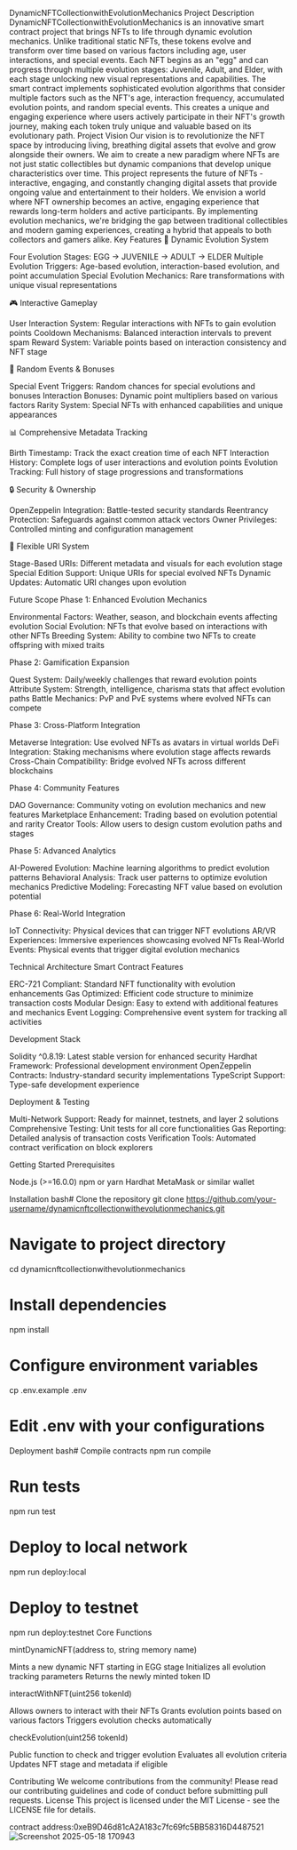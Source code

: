 DynamicNFTCollectionwithEvolutionMechanics
Project Description
DynamicNFTCollectionwithEvolutionMechanics is an innovative smart contract project that brings NFTs to life through dynamic evolution mechanics. Unlike traditional static NFTs, these tokens evolve and transform over time based on various factors including age, user interactions, and special events. Each NFT begins as an "egg" and can progress through multiple evolution stages: Juvenile, Adult, and Elder, with each stage unlocking new visual representations and capabilities.
The smart contract implements sophisticated evolution algorithms that consider multiple factors such as the NFT's age, interaction frequency, accumulated evolution points, and random special events. This creates a unique and engaging experience where users actively participate in their NFT's growth journey, making each token truly unique and valuable based on its evolutionary path.
Project Vision
Our vision is to revolutionize the NFT space by introducing living, breathing digital assets that evolve and grow alongside their owners. We aim to create a new paradigm where NFTs are not just static collectibles but dynamic companions that develop unique characteristics over time. This project represents the future of NFTs - interactive, engaging, and constantly changing digital assets that provide ongoing value and entertainment to their holders.
We envision a world where NFT ownership becomes an active, engaging experience that rewards long-term holders and active participants. By implementing evolution mechanics, we're bridging the gap between traditional collectibles and modern gaming experiences, creating a hybrid that appeals to both collectors and gamers alike.
Key Features
🧬 Dynamic Evolution System

Four Evolution Stages: EGG → JUVENILE → ADULT → ELDER
Multiple Evolution Triggers: Age-based evolution, interaction-based evolution, and point accumulation
Special Evolution Mechanics: Rare transformations with unique visual representations

🎮 Interactive Gameplay

User Interaction System: Regular interactions with NFTs to gain evolution points
Cooldown Mechanisms: Balanced interaction intervals to prevent spam
Reward System: Variable points based on interaction consistency and NFT stage

🎲 Random Events & Bonuses

Special Event Triggers: Random chances for special evolutions and bonuses
Interaction Bonuses: Dynamic point multipliers based on various factors
Rarity System: Special NFTs with enhanced capabilities and unique appearances

📊 Comprehensive Metadata Tracking

Birth Timestamp: Track the exact creation time of each NFT
Interaction History: Complete logs of user interactions and evolution points
Evolution Tracking: Full history of stage progressions and transformations

🔒 Security & Ownership

OpenZeppelin Integration: Battle-tested security standards
Reentrancy Protection: Safeguards against common attack vectors
Owner Privileges: Controlled minting and configuration management

🎨 Flexible URI System

Stage-Based URIs: Different metadata and visuals for each evolution stage
Special Edition Support: Unique URIs for special evolved NFTs
Dynamic Updates: Automatic URI changes upon evolution

Future Scope
Phase 1: Enhanced Evolution Mechanics

Environmental Factors: Weather, season, and blockchain events affecting evolution
Social Evolution: NFTs that evolve based on interactions with other NFTs
Breeding System: Ability to combine two NFTs to create offspring with mixed traits

Phase 2: Gamification Expansion

Quest System: Daily/weekly challenges that reward evolution points
Attribute System: Strength, intelligence, charisma stats that affect evolution paths
Battle Mechanics: PvP and PvE systems where evolved NFTs can compete

Phase 3: Cross-Platform Integration

Metaverse Integration: Use evolved NFTs as avatars in virtual worlds
DeFi Integration: Staking mechanisms where evolution stage affects rewards
Cross-Chain Compatibility: Bridge evolved NFTs across different blockchains

Phase 4: Community Features

DAO Governance: Community voting on evolution mechanics and new features
Marketplace Enhancement: Trading based on evolution potential and rarity
Creator Tools: Allow users to design custom evolution paths and stages

Phase 5: Advanced Analytics

AI-Powered Evolution: Machine learning algorithms to predict evolution patterns
Behavioral Analysis: Track user patterns to optimize evolution mechanics
Predictive Modeling: Forecasting NFT value based on evolution potential

Phase 6: Real-World Integration

IoT Connectivity: Physical devices that can trigger NFT evolutions
AR/VR Experiences: Immersive experiences showcasing evolved NFTs
Real-World Events: Physical events that trigger digital evolution mechanics

Technical Architecture
Smart Contract Features

ERC-721 Compliant: Standard NFT functionality with evolution enhancements
Gas Optimized: Efficient code structure to minimize transaction costs
Modular Design: Easy to extend with additional features and mechanics
Event Logging: Comprehensive event system for tracking all activities

Development Stack

Solidity ^0.8.19: Latest stable version for enhanced security
Hardhat Framework: Professional development environment
OpenZeppelin Contracts: Industry-standard security implementations
TypeScript Support: Type-safe development experience

Deployment & Testing

Multi-Network Support: Ready for mainnet, testnets, and layer 2 solutions
Comprehensive Testing: Unit tests for all core functionalities
Gas Reporting: Detailed analysis of transaction costs
Verification Tools: Automated contract verification on block explorers

Getting Started
Prerequisites

Node.js (>=16.0.0)
npm or yarn
Hardhat
MetaMask or similar wallet

Installation
bash# Clone the repository
git clone https://github.com/your-username/dynamicnftcollectionwithevolutionmechanics.git

# Navigate to project directory
cd dynamicnftcollectionwithevolutionmechanics

# Install dependencies
npm install

# Configure environment variables
cp .env.example .env
# Edit .env with your configurations
Deployment
bash# Compile contracts
npm run compile

# Run tests
npm run test

# Deploy to local network
npm run deploy:local

# Deploy to testnet
npm run deploy:testnet
Core Functions

mintDynamicNFT(address to, string memory name)

Mints a new dynamic NFT starting in EGG stage
Initializes all evolution tracking parameters
Returns the newly minted token ID


interactWithNFT(uint256 tokenId)

Allows owners to interact with their NFTs
Grants evolution points based on various factors
Triggers evolution checks automatically


checkEvolution(uint256 tokenId)

Public function to check and trigger evolution
Evaluates all evolution criteria
Updates NFT stage and metadata if eligible



Contributing
We welcome contributions from the community! Please read our contributing guidelines and code of conduct before submitting pull requests.
License
This project is licensed under the MIT License - see the LICENSE file for details.


contract address:0xeB9D46d81cA2A183c7fc69fc5BB58316D4487521
![Screenshot 2025-05-18 170943](https://github.com/user-attachments/assets/6f5bd010-7589-4439-aa58-cc0e5d01d05c)


